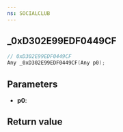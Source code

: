 ```yaml
---
ns: SOCIALCLUB
---
```

## _0xD302E99EDF0449CF

```c
// 0xD302E99EDF0449CF
Any _0xD302E99EDF0449CF(Any p0);
```


## Parameters
* **p0**: 

## Return value
